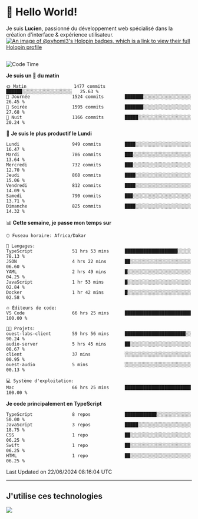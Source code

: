 # 👋 Hello World!

Je suis **Lucien**, passionné du développement web spécialisé dans la création d'interface & expérience utilisateur.
[![An image of @xyhomi3's Holopin badges, which is a link to view their full Holopin profile](https://holopin.me/xyhomi3)](https://holopin.io/@xyhomi3)

##

<!--START_SECTION:waka-->
![Code Time](http://img.shields.io/badge/Code%20Time-1%2C424%20hrs%2043%20mins-blue)

**Je suis un 🐤 du matin** 

```text
🌞 Matin                  1477 commits        ██████░░░░░░░░░░░░░░░░░░░   25.63 % 
🌆 Journée                1524 commits        ███████░░░░░░░░░░░░░░░░░░   26.45 % 
🌃 Soirée                 1595 commits        ███████░░░░░░░░░░░░░░░░░░   27.68 % 
🌙 Nuit                   1166 commits        █████░░░░░░░░░░░░░░░░░░░░   20.24 % 
```
📅 **Je suis le plus productif le Lundi** 

```text
Lundi                    949 commits         ████░░░░░░░░░░░░░░░░░░░░░   16.47 % 
Mardi                    786 commits         ███░░░░░░░░░░░░░░░░░░░░░░   13.64 % 
Mercredi                 732 commits         ███░░░░░░░░░░░░░░░░░░░░░░   12.70 % 
Jeudi                    868 commits         ████░░░░░░░░░░░░░░░░░░░░░   15.06 % 
Vendredi                 812 commits         ████░░░░░░░░░░░░░░░░░░░░░   14.09 % 
Samedi                   790 commits         ███░░░░░░░░░░░░░░░░░░░░░░   13.71 % 
Dimanche                 825 commits         ████░░░░░░░░░░░░░░░░░░░░░   14.32 % 
```


📊 **Cette semaine, je passe mon temps sur** 

```text
🕑︎ Fuseau horaire: Africa/Dakar

💬 Langages: 
TypeScript               51 hrs 53 mins      ████████████████████░░░░░   78.13 % 
JSON                     4 hrs 22 mins       ██░░░░░░░░░░░░░░░░░░░░░░░   06.60 % 
YAML                     2 hrs 49 mins       █░░░░░░░░░░░░░░░░░░░░░░░░   04.25 % 
JavaScript               1 hr 53 mins        █░░░░░░░░░░░░░░░░░░░░░░░░   02.84 % 
Docker                   1 hr 42 mins        █░░░░░░░░░░░░░░░░░░░░░░░░   02.58 % 

🔥 Éditeurs de code: 
VS Code                  66 hrs 25 mins      █████████████████████████   100.00 % 

🐱‍💻 Projets: 
ouest-labs-client        59 hrs 56 mins      ███████████████████████░░   90.24 % 
audio-server             5 hrs 45 mins       ██░░░░░░░░░░░░░░░░░░░░░░░   08.67 % 
client                   37 mins             ░░░░░░░░░░░░░░░░░░░░░░░░░   00.95 % 
ouest-audio              5 mins              ░░░░░░░░░░░░░░░░░░░░░░░░░   00.13 % 

💻 Système d'exploitation: 
Mac                      66 hrs 25 mins      █████████████████████████   100.00 % 
```

**Je code principalement en TypeScript** 

```text
TypeScript               8 repos             ████████████░░░░░░░░░░░░░   50.00 % 
JavaScript               3 repos             █████░░░░░░░░░░░░░░░░░░░░   18.75 % 
CSS                      1 repo              ██░░░░░░░░░░░░░░░░░░░░░░░   06.25 % 
Swift                    1 repo              ██░░░░░░░░░░░░░░░░░░░░░░░   06.25 % 
HTML                     1 repo              ██░░░░░░░░░░░░░░░░░░░░░░░   06.25 % 
```




 Last Updated on 22/06/2024 08:16:04 UTC
<!--END_SECTION:waka-->
---

## J'utilise ces technologies

<p align="left">
  <a href="https://skillicons.dev">
    <img src="https://skillicons.dev/icons?i=ts,js,md,scss,tailwind,react,docker,express,astro,vite,nextjs,vercel,figma,ableton" />
  </a>
</p>

